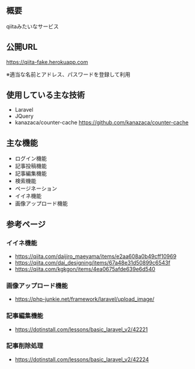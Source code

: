 ## 概要
qiitaみたいなサービス

## 公開URL
https://qiita-fake.herokuapp.com

※適当な名前とアドレス、パスワードを登録して利用

## 使用している主な技術
- Laravel
- JQuery
- kanazaca/counter-cache
https://github.com/kanazaca/counter-cache

## 主な機能
- ログイン機能
- 記事投稿機能
- 記事編集機能
- 検索機能
- ページネーション
- イイネ機能
- 画像アップロード機能

## 参考ページ
### イイネ機能

- https://qiita.com/daijiro_maeyama/items/e2aa608a0b49cff10969
- https://qiita.com/dai_designing/items/67a48e31d50899c6543f
- https://qiita.com/kgkgon/items/4ea0675afde639e6d540

### 画像アップロード機能

- https://php-junkie.net/framework/laravel/upload_image/

### 記事編集機能

- https://dotinstall.com/lessons/basic_laravel_v2/42221

### 記事削除処理

- https://dotinstall.com/lessons/basic_laravel_v2/42224
